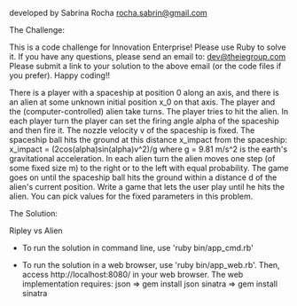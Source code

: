 developed by Sabrina Rocha
rocha.sabrin@gmail.com

The Challenge:

This is a code challenge for Innovation Enterprise!
Please use Ruby to solve it.
If you have any questions, please send an email to: dev@theiegroup.com
Please submit a link to your solution to the above email (or the code files if you prefer).
Happy coding!!

There is a player with a spaceship at position 0 along an axis, and there is an alien at some unknown initial position x_0 on that axis.
The player and the (computer-controlled) alien take turns.
The player tries to hit the alien.
In each player turn the player can set the firing angle alpha of the spaceship and then fire it.
The nozzle velocity v of the spaceship is fixed.
The spaceship ball hits the ground at this distance x_impact from the spaceship: x_impact = (2cos(alpha)sin(alpha)v^2)/g where g = 9.81 m/s^2 is the earth's gravitational acceleration.
In each alien turn the alien moves one step (of some fixed size m) to the right or to the left with equal probability. The game goes on until the spaceship ball hits the ground within a distance d of the alien's current position.
Write a game that lets the user play until he hits the alien.
You can pick values for the fixed parameters in this problem.

The Solution:

Ripley vs Alien

 - To run the solution in command line, use 'ruby bin/app_cmd.rb'

 - To run the solution in a web browser, use 'ruby bin/app_web.rb'. Then, access http://localhost:8080/ in your web browser.
    The web implementation requires:
    json => gem install json
    sinatra => gem install sinatra